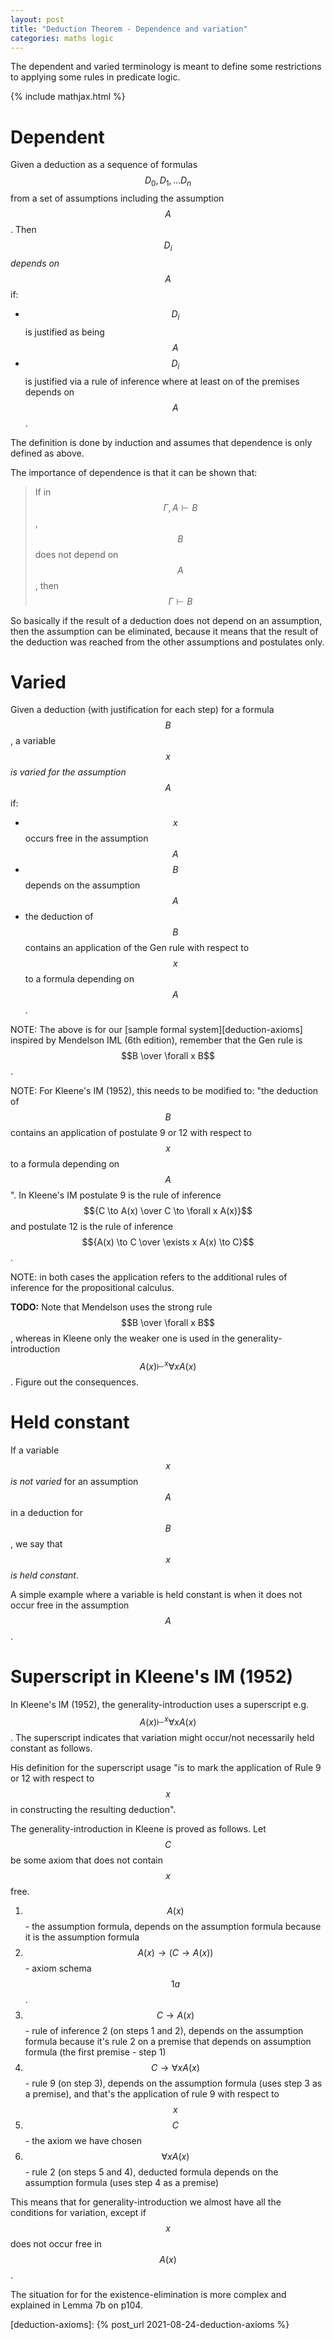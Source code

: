 ```yaml
---
layout: post
title: "Deduction Theorem - Dependence and variation"
categories: maths logic
---
```


The dependent and varied terminology is meant to define some restrictions to
applying some rules in predicate logic.

{% include mathjax.html %}


# Dependent

Given a deduction as a sequence of formulas $$D_0,D_1, ... D_n$$ from a set of
assumptions including the assumption $$A$$. Then $$D_i$$ _depends on_ $$A$$ if:

- $$D_i$$ is justified as being $$A$$
- $$D_i$$ is justified via a rule of inference where at least on of the
  premises depends on $$A$$.

The definition is done by induction and assumes that dependence is only defined
as above.

The importance of dependence is that it can be shown that:

> If in $$\Gamma, A \vdash B$$, $$B$$ does not depend on $$A$$, then $$\Gamma
> \vdash B$$

So basically if the result of a deduction does not depend on an assumption,
then the assumption can be eliminated, because it means that the result of the
deduction was reached from the other assumptions and postulates only.


# Varied

Given a deduction (with justification for each step) for a formula $$B$$, a
variable $$x$$ _is varied for the assumption_ $$A$$ if:
- $$x$$ occurs free in the assumption $$A$$
- $$B$$ depends on the assumption $$A$$
- the deduction of $$B$$ contains an application of the Gen rule with respect
  to $$x$$ to a formula depending on $$A$$.

NOTE: The above is for our [sample formal system][deduction-axioms] inspired by
Mendelson IML (6th edition), remember that the Gen rule is $$B \over \forall x
B$$.

NOTE: For Kleene's IM (1952), this needs to be modified to: "the deduction of
$$B$$ contains an application of postulate 9 or 12 with respect to $$x$$ to a
formula depending on $$A$$". In Kleene's IM postulate 9 is the rule of
inference $${C \to A(x) \over C \to \forall x A(x)}$$ and postulate 12 is the
rule of inference $${A(x) \to C \over \exists x A(x) \to C}$$.

NOTE: in both cases the application refers to the additional rules of inference
for the propositional calculus.

**TODO:** Note that Mendelson uses the strong rule $$B \over \forall x B$$,
whereas in Kleene only the weaker one is used in the generality-introduction
$$A(x) \vdash^x \forall x A(x)$$. Figure out the consequences.


# Held constant

If a variable $$x$$ _is not varied_ for an assumption $$A$$ in a deduction for
$$B$$, we say that $$x$$ _is held constant_.

A simple example where a variable is held constant is when it does not occur
free in the assumption $$A$$.

# Superscript in Kleene's IM (1952)

In Kleene's IM (1952), the generality-introduction uses a superscript e.g.
$$A(x) \vdash^x \forall x A(x)$$. The superscript indicates that variation
might occur/not necessarily held constant as follows.

His definition for the superscript usage "is to mark the application of Rule 9
or 12 with respect to $$x$$ in constructing the resulting deduction".

The generality-introduction in Kleene is proved as follows. Let $$C$$ be some
axiom that does not contain $$x$$ free.

1. $$A(x)$$ - the assumption formula, depends on the assumption formula because
it is the assumption formula
2. $$A(x) \to (C \to A(x))$$ - axiom schema $$1a$$.
3. $$C \to A(x)$$ - rule of inference 2 (on steps 1 and 2), depends on the
assumption formula because it's rule 2 on a premise that depends on assumption
formula (the first premise - step 1)
4. $$C \to \forall x A(x)$$ - rule 9 (on step 3), depends on the assumption
formula (uses step 3 as a premise), and that's the application of rule 9 with
respect to $$x$$
5. $$C$$ - the axiom we have chosen
6. $$\forall x A(x)$$ - rule 2 (on steps 5 and 4), deducted formula depends on
the assumption formula (uses step 4 as a premise)

This means that for generality-introduction we almost have all the conditions
for variation, except if $$x$$ does not occur free in $$A(x)$$.

The situation for for the existence-elimination is more complex and explained
in Lemma 7b on p104.


[deduction-axioms]:        {% post_url 2021-08-24-deduction-axioms %}
